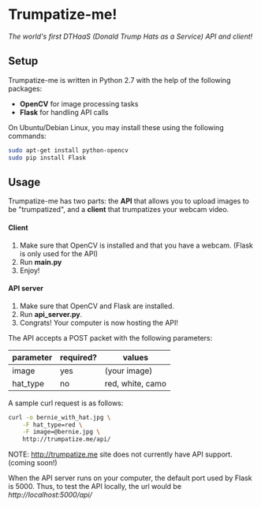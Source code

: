 # Trumpatize-me!
*The world's first DTHaaS (Donald Trump Hats as a Service) API and client!*

## Setup
Trumpatize-me is written in Python 2.7 with the help of the following packages:
* **OpenCV** for image processing tasks
* **Flask** for handling API calls

On Ubuntu/Debian Linux, you may install these using the following commands:
```bash
sudo apt-get install python-opencv
sudo pip install Flask
```


## Usage
Trumpatize-me has two parts: the **API** that allows you to upload images to be "trumpatized", and a **client** that trumpatizes your webcam video.

#### Client
1. Make sure that OpenCV is installed and that you have a webcam.  (Flask is only used for the API)
2. Run **main.py**
3. Enjoy!

#### API server
1. Make sure that OpenCV and Flask are installed.
2. Run **api_server.py**.
3. Congrats!  Your computer is now hosting the API!

The API accepts a POST packet with the following parameters:

| parameter | required? | values            |
| ---       | ---       | ---               |
| image     | yes       | (your image)      |
| hat_type  | no        | red, white, camo  |

A sample curl request is as follows:
```bash
curl -o bernie_with_hat.jpg \
    -F hat_type=red \
    -F image=@bernie.jpg \
    http://trumpatize.me/api/
```

NOTE: http://trumpatize.me site does not currently have API support. (coming soon!) 

When the API server runs on your computer, the default port used by Flask is 5000.  Thus, to test the API locally, the url would be *http://localhost:5000/api/*